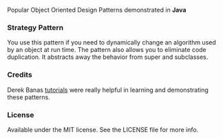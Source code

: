 Popular Object Oriented Design Patterns demonstrated in **Java**

### Strategy Pattern
You use this pattern if you need to dynamically change an algorithm used by an object at run time. The pattern also allows you to eliminate code duplication. It abstracts away the behavior from super and subclasses.


### Credits
Derek Banas [tutorials](https://www.youtube.com/playlist?list=PLF206E906175C7E07) were really helpful in learning and demonstrating these patterns.

### License
Available under the MIT license. See the LICENSE file for more info.

